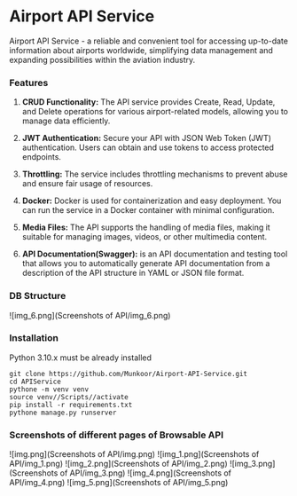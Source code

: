 # Airport API Service

Airport API Service - a reliable and convenient tool for accessing up-to-date
information about airports worldwide, simplifying data management and expanding
possibilities within the aviation industry.

### Features
1. **CRUD Functionality:** The API service provides Create, Read, Update, and Delete operations for various airport-related models, allowing you to manage data efficiently.

2. **JWT Authentication:** Secure your API with JSON Web Token (JWT) authentication. Users can obtain and use tokens to access protected endpoints.

3. **Throttling:** The service includes throttling mechanisms to prevent abuse and ensure fair usage of resources.

4. **Docker:** Docker is used for containerization and easy deployment. You can run the service in a Docker container with minimal configuration.

5. **Media Files:** The API supports the handling of media files, making it suitable for managing images, videos, or other multimedia content.

6. **API Documentation(Swagger):** is an API documentation and testing tool that allows you to automatically generate API documentation from a description of the API structure in YAML or JSON file format.


### DB Structure
![img_6.png](Screenshots of API/img_6.png)



### Installation

Python 3.10.x must be already installed

```commandline
git clone https://github.com/Munkoor/Airport-API-Service.git
cd APIService
pythone -m venv venv
source venv//Scripts//activate
pip install -r requirements.txt
pythone manage.py runserver
```

### Screenshots of different pages of Browsable API
![img.png](Screenshots of API/img.png)
![img_1.png](Screenshots of API/img_1.png)
![img_2.png](Screenshots of API/img_2.png)
![img_3.png](Screenshots of API/img_3.png)
![img_4.png](Screenshots of API/img_4.png)
![img_5.png](Screenshots of API/img_5.png)


